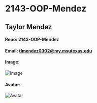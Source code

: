 # 2143-OOP-Mendez
## Taylor Mendez
#### Repo: 2143-OOP-Mendez
#### Email: tlmendez0302@my.msutexas.edu
#### Image:
![Image](https://avatars3.githubusercontent.com/u/60249734?s=400&u=c1eab82dee8a5c019ed43f968d064137c2f283e8&v=4)
#### Avatar:
![Avatar]()
